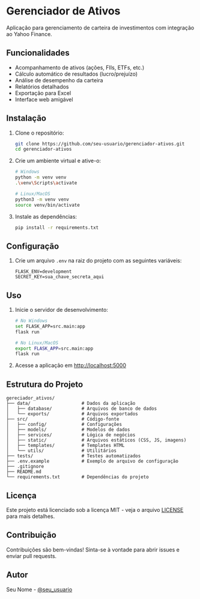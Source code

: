 # Gerenciador de Ativos

Aplicação para gerenciamento de carteira de investimentos com integração ao Yahoo Finance.

## Funcionalidades

- Acompanhamento de ativos (ações, FIIs, ETFs, etc.)
- Cálculo automático de resultados (lucro/prejuízo)
- Análise de desempenho da carteira
- Relatórios detalhados
- Exportação para Excel
- Interface web amigável

## Instalação

1. Clone o repositório:
   ```bash
   git clone https://github.com/seu-usuario/gerenciador-ativos.git
   cd gerenciador-ativos
   ```

2. Crie um ambiente virtual e ative-o:
   ```bash
   # Windows
   python -m venv venv
   .\venv\Scripts\activate
   
   # Linux/MacOS
   python3 -m venv venv
   source venv/bin/activate
   ```

3. Instale as dependências:
   ```bash
   pip install -r requirements.txt
   ```

## Configuração

1. Crie um arquivo `.env` na raiz do projeto com as seguintes variáveis:
   ```
   FLASK_ENV=development
   SECRET_KEY=sua_chave_secreta_aqui
   ```

## Uso

1. Inicie o servidor de desenvolvimento:
   ```bash
   # No Windows
   set FLASK_APP=src.main:app
   flask run
   
   # No Linux/MacOS
   export FLASK_APP=src.main:app
   flask run
   ```

2. Acesse a aplicação em [http://localhost:5000](http://localhost:5000)

## Estrutura do Projeto

```
gereciador_ativos/
├── data/                   # Dados da aplicação
│   ├── database/           # Arquivos de banco de dados
│   └── exports/            # Arquivos exportados
├── src/                    # Código-fonte
│   ├── config/             # Configurações
│   ├── models/             # Modelos de dados
│   ├── services/           # Lógica de negócios
│   ├── static/             # Arquivos estáticos (CSS, JS, imagens)
│   ├── templates/          # Templates HTML
│   └── utils/              # Utilitários
├── tests/                  # Testes automatizados
├── .env.example            # Exemplo de arquivo de configuração
├── .gitignore
├── README.md
└── requirements.txt        # Dependências do projeto
```

## Licença

Este projeto está licenciado sob a licença MIT - veja o arquivo [LICENSE](LICENSE) para mais detalhes.

## Contribuição

Contribuições são bem-vindas! Sinta-se à vontade para abrir issues e enviar pull requests.

## Autor

Seu Nome - [@seu_usuario](https://github.com/seu-usuario)
